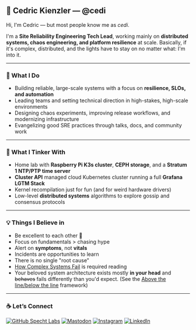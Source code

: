 ## 👋 Cedric Kienzler — @cedi

Hi, I'm Cedric — but most people know me as *cedi*.

I'm a **Site Reliability Engineering Tech Lead**, working mainly on **distributed systems, chaos engineering, and platform resilience** at scale.
Basically, if it's complex, distributed, and the lights have to stay on no matter what: I'm into it.

---

### 🔧 What I Do

- Building reliable, large-scale systems with a focus on **resilience, SLOs, and automation**
- Leading teams and setting technical direction in high-stakes, high-scale environments
- Designing chaos experiments, improving release workflows, and modernizing infrastructure
- Evangelizing good SRE practices through talks, docs, and community work

---

### 🧪 What I Tinker With

- Home lab with **Raspberry Pi K3s cluster**, **CEPH storage**, and a **Stratum 1 NTP/PTP time server**
- **Cluster API** managed cloud Kubernetes cluster running a full **Grafana LGTM Stack**
- Kernel recompilation just for fun (and for weird hardware drivers)
- Low-level **distributed systems** algorithms to explore gossip and consensus protocols

---

### 💡 Things I Believe in

- Be excellent to each other 🤝
- Focus on fundamentals > chasing hype
- Alert on **symptoms**, not **vitals**
- Incidents are opportunities to learn
- There is no single "root cause"
- [How Complex Systems Fail](https://how.complexsystems.fail) is required reading  
- Your beloved system architecture exists mostly **in your head** and ~~behaves~~ fails differently than you'd expect. (See the [Above the line/below the line](https://snafucatchers.github.io/#2_3_The_above-the-line/below-the-line_framework) framework)

---

### ☕ Let’s Connect

[![GitHub Specht Labs](https://img.shields.io/badge/SpechtLabs-008080?style=for-the-badge&logo=github&logoColor=white)](https://github.com/specht-labs)
[![Mastodon](https://img.shields.io/badge/Mastodon-6364FF?style=for-the-badge&logo=mastodon&logoColor=white)](http://hachyderm.io/@cedi)
[![Instagram](https://img.shields.io/badge/Instagram-E4405F?style=for-the-badge&logo=instagram&logoColor=white)](https://instagram.com/c3di1)
[![LinkedIn](https://img.shields.io/badge/LinkedIn-0077B5?style=for-the-badge&logoColor=white)](https://www.linkedin.com/in/cekienzl)
